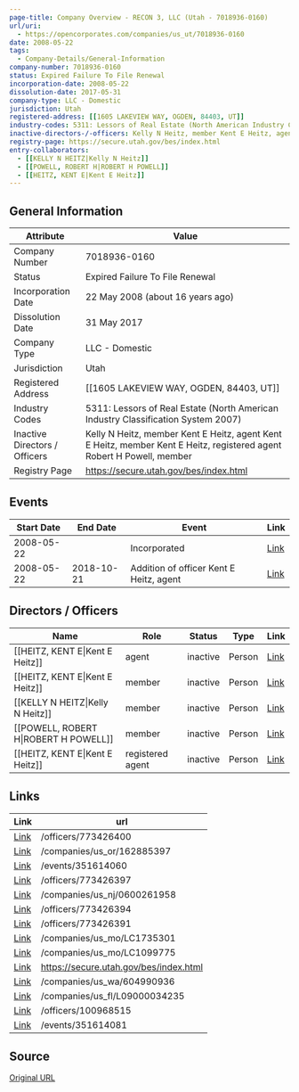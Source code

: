 ```yaml
---
page-title: Company Overview - RECON 3, LLC (Utah - 7018936-0160)
url/uri:
  - https://opencorporates.com/companies/us_ut/7018936-0160
date: 2008-05-22
tags:
  - Company-Details/General-Information
company-number: 7018936-0160
status: Expired Failure To File Renewal
incorporation-date: 2008-05-22
dissolution-date: 2017-05-31
company-type: LLC - Domestic
jurisdiction: Utah
registered-address: [[1605 LAKEVIEW WAY, OGDEN, 84403, UT]]
industry-codes: 5311: Lessors of Real Estate (North American Industry Classification System 2007)
inactive-directors-/-officers: Kelly N Heitz, member Kent E Heitz, agent Kent E Heitz, member Kent E Heitz, registered agent Robert H Powell, member
registry-page: https://secure.utah.gov/bes/index.html
entry-collaborators:
  - [[KELLY N HEITZ|Kelly N Heitz]]
  - [[POWELL, ROBERT H|ROBERT H POWELL]]
  - [[HEITZ, KENT E|Kent E Heitz]]
---
```


## General Information
| Attribute          | Value                                       |
|--------------------|---------------------------------------------|
| Company Number     | 7018936-0160                                |
| Status             | Expired Failure To File Renewal             |
| Incorporation Date | 22 May 2008 (about 16 years ago)            |
| Dissolution Date   | 31 May 2017                                 |
| Company Type       | LLC - Domestic                              |
| Jurisdiction       | Utah                                        |
| Registered Address | [[1605 LAKEVIEW WAY, OGDEN, 84403, UT]]     |
| Industry Codes     | 5311: Lessors of Real Estate (North American Industry Classification System 2007) |
| Inactive Directors / Officers | Kelly N Heitz, member Kent E Heitz, agent Kent E Heitz, member Kent E Heitz, registered agent Robert H Powell, member |
| Registry Page      | https://secure.utah.gov/bes/index.html      |

## Events

| Start Date | End Date   | Event                                                   | Link |
|------------|------------|-------------------------------------------------------|------|
| 2008-05-22 |            | Incorporated                                            | [Link](https://opencorporates.com/events/351614081) |
| 2008-05-22 | 2018-10-21 | Addition of officer Kent E Heitz, agent                 | [Link](https://opencorporates.com/events/351614060) |

## Directors / Officers
| Name                 | Role            | Status     | Type        | Link |
|----------------------|-----------------|------------|-------------|------|
| [[HEITZ, KENT E\|Kent E Heitz]] | agent           | inactive   | Person      | [Link](https://opencorporates.com/officers/100968515) |
| [[HEITZ, KENT E\|Kent E Heitz]] | member          | inactive   | Person      | [Link](https://opencorporates.com/officers/773426391) |
| [[KELLY N HEITZ\|Kelly N Heitz]] | member          | inactive   | Person      | [Link](https://opencorporates.com/officers/773426394) |
| [[POWELL, ROBERT H\|ROBERT H POWELL]] | member          | inactive   | Person      | [Link](https://opencorporates.com/officers/773426397) |
| [[HEITZ, KENT E\|Kent E Heitz]] | registered agent | inactive   | Person      | [Link](https://opencorporates.com/officers/773426400) |

## Links
| Link   | url                            
|--------|--------------------------------|
| [Link](/officers/773426400) |/officers/773426400           |
| [Link](/companies/us_or/162885397) |/companies/us_or/162885397    |
| [Link](/events/351614060) |/events/351614060             |
| [Link](/officers/773426397) |/officers/773426397           |
| [Link](/companies/us_nj/0600261958) |/companies/us_nj/0600261958   |
| [Link](/officers/773426394) |/officers/773426394           |
| [Link](/officers/773426391) |/officers/773426391           |
| [Link](/companies/us_mo/LC1735301) |/companies/us_mo/LC1735301    |
| [Link](/companies/us_mo/LC1099775) |/companies/us_mo/LC1099775    |
| [Link](https://secure.utah.gov/bes/index.html) |https://secure.utah.gov/bes/index.html|
| [Link](/companies/us_wa/604990936) |/companies/us_wa/604990936    |
| [Link](/companies/us_fl/L09000034235) |/companies/us_fl/L09000034235 |
| [Link](/officers/100968515) |/officers/100968515           |
| [Link](/events/351614081) |/events/351614081             |

## Source
[Original URL](https://opencorporates.com/companies/us_ut/7018936-0160)
